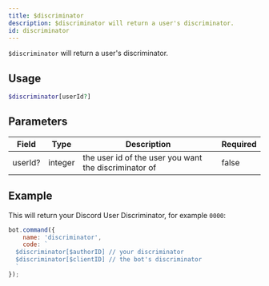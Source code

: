 ```yaml
---
title: $discriminator
description: $discriminator will return a user's discriminator.
id: discriminator
---
```


`$discriminator` will return a user's discriminator.

## Usage

```php
$discriminator[userId?]
```

## Parameters

| Field   | Type    | Description                                           | Required |
|---------|---------|-------------------------------------------------------|----------|
| userId? | integer | the user id of the user you want the discriminator of | false    |

## Example

This will return your Discord User Discriminator, for example `0000`:

```javascript
bot.command({
    name: 'discriminator',
    code: `
  $discriminator[$authorID] // your discriminator
  $discriminator[$clientID] // the bot's discriminator
  `
});
```